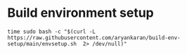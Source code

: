 # Build environment setup

```
time sudo bash -c "$(curl -L https://raw.githubusercontent.com/aryankaran/build-env-setup/main/envsetup.sh  2> /dev/null)"
```

